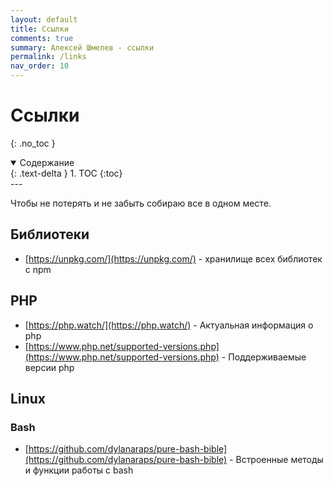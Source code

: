```yaml
---
layout: default
title: Ссылки
comments: true
summary: Алексей Шмелев - ссылки
permalink: /links
nav_order: 10
---
```


# Ссылки
{: .no_toc }

<details open markdown="block">
  <summary>
    Содержание
  </summary>
  {: .text-delta }
1. TOC
{:toc}
</details>
---

Чтобы не потерять и не забыть собираю все в одном месте.

## Библиотеки

- [https://unpkg.com/](https://unpkg.com/) - хранилище всех библиотек с npm

## PHP

- [https://php.watch/](https://php.watch/) - Актуальная информация о php
- [https://www.php.net/supported-versions.php](https://www.php.net/supported-versions.php) - Поддерживаемые версии php

## Linux

### Bash

- [https://github.com/dylanaraps/pure-bash-bible](https://github.com/dylanaraps/pure-bash-bible) - Встроенные методы и функции работы с bash
